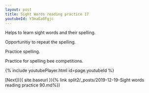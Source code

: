 ```yaml
---
layout: post
title: Sight Words reading practice 17
youtubeId: Y3maEa0Fgjc
---
```

 
 
Helps to learn sight words and their spelling.

Opportunitiy to repeat the spelling. 

Practice spelling. 
 
Practice for spelling bee competitions. 
 
{% include youtubePlayer.html id=page.youtubeId %}
 
 

[Next]({{ site.baseurl }}{% link  split2/_posts/2019-12-19-Sight words reading practice 90.md%})
 
